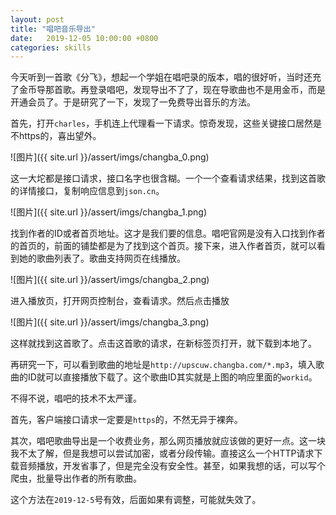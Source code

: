 ```yaml
---
layout: post
title: "唱吧音乐导出"
date:   2019-12-05 10:00:00 +0800
categories: skills
---
```

今天听到一首歌《分飞》，想起一个学姐在唱吧录的版本，唱的很好听，当时还充了金币导那首歌。再登录唱吧，发现导出不了了，现在导歌曲也不是用金币，而是开通会员了。于是研究了一下，发现了一免费导出音乐的方法。

首先，打开`charles`，手机连上代理看一下请求。惊奇发现，这些关键接口居然是不https的，喜出望外。

![图片]({{ site.url }}/assert/imgs/changba_0.png)

这一大坨都是接口请求，接口名字也很含糊。一个一个查看请求结果，找到这首歌的详情接口，复制响应信息到`json.cn`。

![图片]({{ site.url }}/assert/imgs/changba_1.png)

找到作者的ID或者首页地址。这才是我们要的信息。唱吧官网是没有入口找到作者的首页的，前面的铺垫都是为了找到这个首页。接下来，进入作者首页，就可以看到她的歌曲列表了。歌曲支持网页在线播放。

![图片]({{ site.url }}/assert/imgs/changba_2.png)

进入播放页，打开网页控制台，查看请求。然后点击播放

![图片]({{ site.url }}/assert/imgs/changba_3.png)

这样就找到这首歌了。点击这首歌的请求，在新标签页打开，就下载到本地了。

再研究一下，可以看到歌曲的地址是`http://upscuw.changba.com/*.mp3`，填入歌曲的ID就可以直接播放下载了。这个歌曲ID其实就是上图的响应里面的`workid`。

不得不说，唱吧的技术不太严谨。

首先，客户端接口请求一定要是`https`的，不然无异于裸奔。

其次，唱吧歌曲导出是一个收费业务，那么网页播放就应该做的更好一点。这一块我不太了解，但是我想可以尝试加密，或者分段传输。直接这么一个HTTP请求下载音频播放，开发省事了，但是完全没有安全性。甚至，如果我想的话，可以写个爬虫，批量导出作者的所有歌曲。

这个方法在`2019-12-5`号有效，后面如果有调整，可能就失效了。
